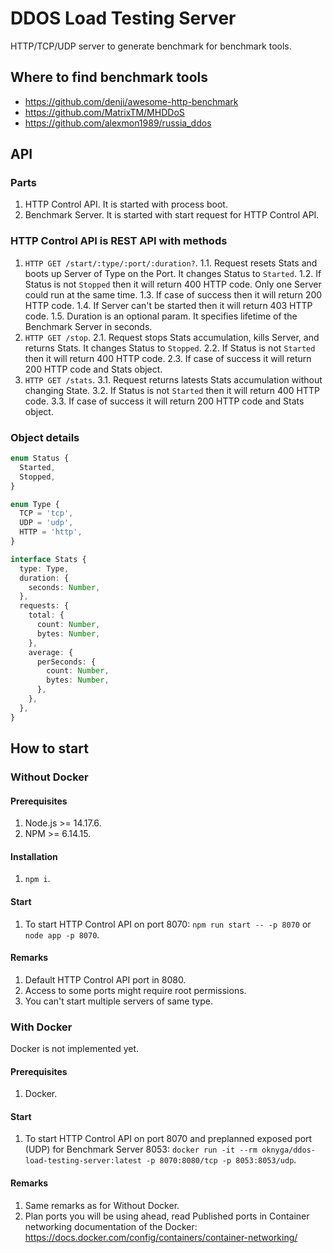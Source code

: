 # DDOS Load Testing Server
HTTP/TCP/UDP server to generate benchmark for benchmark tools.

## Where to find benchmark tools
* https://github.com/denji/awesome-http-benchmark
* https://github.com/MatrixTM/MHDDoS
* https://github.com/alexmon1989/russia_ddos

## API

### Parts
1. HTTP Control API. It is started with process boot.
2. Benchmark Server. It is started with start request for HTTP Control API.

### HTTP Control API is REST API with methods
1. `HTTP GET /start/:type/:port/:duration?`. 
1.1. Request resets Stats and boots up Server of Type on the Port. It changes Status to `Started`.
1.2. If Status is not `Stopped` then it will return 400 HTTP code. Only one Server could run at the same time.
1.3. If case of success then it will return 200 HTTP code.
1.4. If Server can't be started then it will return 403 HTTP code.
1.5. Duration is an optional param. It specifies lifetime of the Benchmark Server in seconds.
2. `HTTP GET /stop`.
2.1. Request stops Stats accumulation, kills Server, and returns Stats. It changes Status to `Stopped`.
2.2. If Status is not `Started` then it will return 400 HTTP code.
2.3. If case of success it will return 200 HTTP code and Stats object.
3. `HTTP GET /stats`.
3.1. Request returns latests Stats accumulation without changing State.
3.2. If Status is not `Started` then it will return 400 HTTP code.
3.3. If case of success it will return 200 HTTP code and Stats object.

### Object details
```typescript
enum Status {
  Started,
  Stopped,
}

enum Type {
  TCP = 'tcp',
  UDP = 'udp',
  HTTP = 'http',
}

interface Stats {
  type: Type,
  duration: {
    seconds: Number,
  },
  requests: {
    total: {
      count: Number,
      bytes: Number,
    },
    average: {
      perSeconds: {
        count: Number,
        bytes: Number,
      },
    },
  },
}
```

## How to start

### Without Docker

#### Prerequisites
1. Node.js >= 14.17.6.
2. NPM >= 6.14.15.

#### Installation
1. `npm i`.

#### Start
1. To start HTTP Control API on port 8070: `npm run start -- -p 8070` or `node app -p 8070`.

#### Remarks
1. Default HTTP Control API port in 8080.
2. Access to some ports might require root permissions.
3. You can't start multiple servers of same type.

### With Docker
Docker is not implemented yet.

#### Prerequisites
1. Docker.

#### Start
1. To start HTTP Control API on port 8070 and preplanned exposed port (UDP) for Benchmark Server 8053: `docker run -it --rm oknyga/ddos-load-testing-server:latest -p 8070:8080/tcp -p 8053:8053/udp`.

#### Remarks
1. Same remarks as for Without Docker.
2. Plan ports you will be using ahead, read Published ports in Container networking documentation of the Docker: https://docs.docker.com/config/containers/container-networking/
